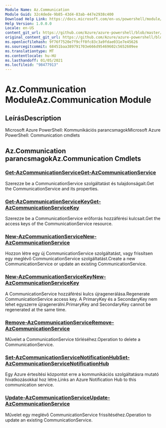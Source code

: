 ```yaml
---
Module Name: Az.Communication
Module Guid: 32c4dede-9b85-43d4-83ab-447e2938c400
Download Help Link: https://docs.microsoft.com/en-us/powershell/module/az.communication
Help Version: 1.0.0.0
Locale: en-US
content_git_url: https://github.com/Azure/azure-powershell/blob/master/src/Communication/help/Az.Communication.md
original_content_git_url: https://github.com/Azure/azure-powershell/blob/master/src/Communication/help/Az.Communication.md
ms.openlocfilehash: 9f76f7520e7f9cff0fc83c3a9fdae031e7e45626
ms.sourcegitcommit: 68451baa389791703e666d95469602c5652609ee
ms.translationtype: MT
ms.contentlocale: hu-HU
ms.lasthandoff: 01/05/2021
ms.locfileid: "98477913"
---
```

# <span data-ttu-id="17e76-101">Az.Communication Module</span><span class="sxs-lookup"><span data-stu-id="17e76-101">Az.Communication Module</span></span>
## <span data-ttu-id="17e76-102">Leírás</span><span class="sxs-lookup"><span data-stu-id="17e76-102">Description</span></span>
<span data-ttu-id="17e76-103">Microsoft Azure PowerShell: Kommunikációs parancsmagok</span><span class="sxs-lookup"><span data-stu-id="17e76-103">Microsoft Azure PowerShell: Communication cmdlets</span></span>

## <span data-ttu-id="17e76-104">Az.Communication parancsmagok</span><span class="sxs-lookup"><span data-stu-id="17e76-104">Az.Communication Cmdlets</span></span>
### [<span data-ttu-id="17e76-105">Get-AzCommunicationService</span><span class="sxs-lookup"><span data-stu-id="17e76-105">Get-AzCommunicationService</span></span>](Get-AzCommunicationService.md)
<span data-ttu-id="17e76-106">Szerezze be a CommunicationService szolgáltatást és tulajdonságait.</span><span class="sxs-lookup"><span data-stu-id="17e76-106">Get the CommunicationService and its properties.</span></span>

### [<span data-ttu-id="17e76-107">Get-AzCommunicationServiceKey</span><span class="sxs-lookup"><span data-stu-id="17e76-107">Get-AzCommunicationServiceKey</span></span>](Get-AzCommunicationServiceKey.md)
<span data-ttu-id="17e76-108">Szerezze be a CommunicationService erőforrás hozzáférési kulcsait.</span><span class="sxs-lookup"><span data-stu-id="17e76-108">Get the access keys of the CommunicationService resource.</span></span>

### [<span data-ttu-id="17e76-109">New-AzCommunicationService</span><span class="sxs-lookup"><span data-stu-id="17e76-109">New-AzCommunicationService</span></span>](New-AzCommunicationService.md)
<span data-ttu-id="17e76-110">Hozzon létre egy új CommunicationService szolgáltatást, vagy frissítsen egy meglévő CommunicationService szolgáltatást.</span><span class="sxs-lookup"><span data-stu-id="17e76-110">Create a new CommunicationService or update an existing CommunicationService.</span></span>

### [<span data-ttu-id="17e76-111">New-AzCommunicationServiceKey</span><span class="sxs-lookup"><span data-stu-id="17e76-111">New-AzCommunicationServiceKey</span></span>](New-AzCommunicationServiceKey.md)
<span data-ttu-id="17e76-112">A CommunicationService hozzáférési kulcs újragenerálása.</span><span class="sxs-lookup"><span data-stu-id="17e76-112">Regenerate CommunicationService access key.</span></span>
<span data-ttu-id="17e76-113">A PrimaryKey és a SecondaryKey nem lehet egyszerre újragenerálni.</span><span class="sxs-lookup"><span data-stu-id="17e76-113">PrimaryKey and SecondaryKey cannot be regenerated at the same time.</span></span>

### [<span data-ttu-id="17e76-114">Remove-AzCommunicationService</span><span class="sxs-lookup"><span data-stu-id="17e76-114">Remove-AzCommunicationService</span></span>](Remove-AzCommunicationService.md)
<span data-ttu-id="17e76-115">Művelet a CommunicationService törléséhez.</span><span class="sxs-lookup"><span data-stu-id="17e76-115">Operation to delete a CommunicationService.</span></span>

### [<span data-ttu-id="17e76-116">Set-AzCommunicationServiceNotificationHub</span><span class="sxs-lookup"><span data-stu-id="17e76-116">Set-AzCommunicationServiceNotificationHub</span></span>](Set-AzCommunicationServiceNotificationHub.md)
<span data-ttu-id="17e76-117">Egy Azure értesítési központot erre a kommunikációs szolgáltatásra mutató hivatkozásokkal hoz létre.</span><span class="sxs-lookup"><span data-stu-id="17e76-117">Links an Azure Notification Hub to this communication service.</span></span>

### [<span data-ttu-id="17e76-118">Update-AzCommunicationService</span><span class="sxs-lookup"><span data-stu-id="17e76-118">Update-AzCommunicationService</span></span>](Update-AzCommunicationService.md)
<span data-ttu-id="17e76-119">Művelet egy meglévő CommunicationService frissítéséhez.</span><span class="sxs-lookup"><span data-stu-id="17e76-119">Operation to update an existing CommunicationService.</span></span>

